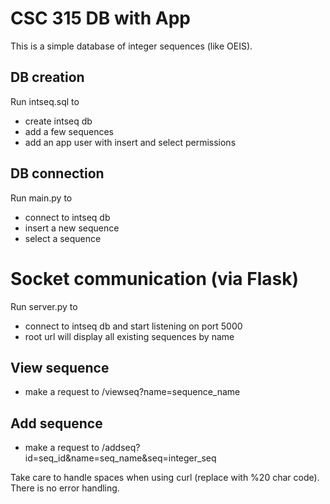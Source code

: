 # CSC 315 DB with App

This is a simple database of integer sequences (like OEIS). 

## DB creation
Run intseq.sql to 
- create intseq db
- add a few sequences
- add an app user with insert and select permissions

## DB connection
Run main.py to
- connect to intseq db
- insert a new sequence
- select a sequence

# Socket communication (via Flask)
Run server.py to
- connect to intseq db and start listening on port 5000
- root url will display all existing sequences by name

## View sequence
- make a request to /viewseq?name=sequence_name

## Add sequence
- make a request to /addseq?id=seq_id&name=seq_name&seq=integer_seq

Take care to handle spaces when using curl (replace with %20 char code). There is no error handling.